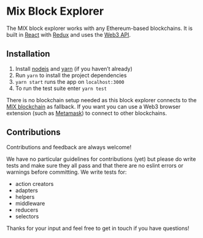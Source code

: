 # Mix Block Explorer

The MIX block explorer works with any Ethereum-based blockchains. It is built in [React](https://github.com/facebook/react) with [Redux](https://github.com/reduxjs/redux) and uses the [Web3 API](https://github.com/ethereum/web3.js).

## Installation
1. Install [nodejs](https://nodejs.org/en/download/package-manager/) and [yarn](https://yarnpkg.com/lang/en/docs/install/) (if you haven’t already)
2. Run `yarn` to install the project dependencies
3. `yarn start` runs the app on `localhost:3000`
4. To run the test suite enter `yarn test`

There is no blockchain setup needed as this block explorer connects to the [MIX blockchain](rpc.mix-blockchain.org) as fallback. If you want you can use a Web3 browser extension (such as [Metamask](https://metamask.io/)) to connect to other blockchains.

## Contributions
Contributions and feedback are always welcome!

We have no particular guidelines for contributions (yet) but please do write tests and make sure they all pass and that there are no eslint errors or warnings before committing. We write tests for:
- action creators
- adapters
- helpers
- middleware
- reducers
- selectors

Thanks for your input and feel free to get in touch if you have questions!
